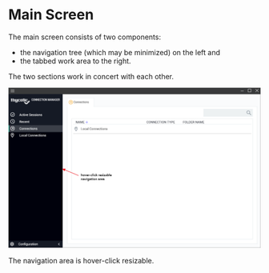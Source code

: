 [title]: # (Main Screen)
[tags]: # (ui, main screen)
[priority]: # (203)
# Main Screen

The main screen consists of two components:

* the navigation tree (which may be minimized) on the left and
* the tabbed work area to the right.

The two sections work in concert with each other.

![main](images/main-screen.png "The main Connection Manager page")

The navigation area is hover-click resizable.
